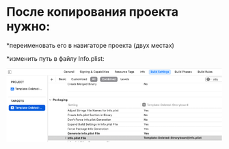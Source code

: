 #  После копирования проекта нужно:

 *переименовать его в навигаторе проекта (двух местах) 
 
 *изменить путь в файлу Info.plist:
 
![здесь должен быть скрин](Template-Deleted-Stroryboard/RenamePathInfoPlist.png)
